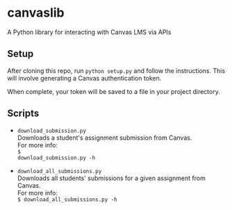 # canvaslib
A Python library for interacting with Canvas LMS via APIs

## Setup
After cloning this repo, run `python setup.py` and follow the instructions.  This will involve generating a Canvas authentication token.

When complete, your token will be saved to a file in your project directory.

## Scripts
* `download_submission.py`</br>
Downloads a student's assignment submission from Canvas.</br>
For more info:</br>
<code>$ download_submission.py -h</code>

* `download_all_submissions.py`</br>
Downloads all students' submissions for a given assignment from Canvas.</br>
For more info:</br>
<code>$ download_all_submissions.py -h</code>
